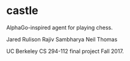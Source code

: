 # castle

AlphaGo-inspired agent for playing chess.

Jared Rulison
Rajiv Sambharya
Neil Thomas

UC Berkeley CS 294-112 final project Fall 2017.

